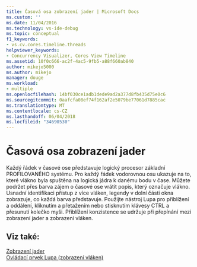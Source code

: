 ```yaml
---
title: Časová osa zobrazení jader | Microsoft Docs
ms.custom: ''
ms.date: 11/04/2016
ms.technology: vs-ide-debug
ms.topic: conceptual
f1_keywords:
- vs.cv.cores.timeline.threads
helpviewer_keywords:
- Concurrency Visualizer, Cores View Timeline
ms.assetid: 10f0c666-ac2f-4ac5-9fb5-a88f660ab840
author: mikejo5000
ms.author: mikejo
manager: douge
ms.workload:
- multiple
ms.openlocfilehash: 14bf030ce1adb1dede9ad2a377d8fb435d75e0c6
ms.sourcegitcommit: 0aafcfa08ef74f162af2e5079be77061d7885cac
ms.translationtype: MT
ms.contentlocale: cs-CZ
ms.lasthandoff: 06/04/2018
ms.locfileid: "34690530"
---
```

# <a name="cores-view-timeline"></a>Časová osa zobrazení jader
Každý řádek v časové ose představuje logický procesor základní PROFILOVANÉHO systému. Pro každý řádek vodorovnou osu ukazuje na to, které vlákno byla spuštěna na logická jádra k danému bodu v čase. Můžete podržet přes barva zájem o časové ose vrátit popis, který označuje vlákno. Usnadní identifikaci přístup z více vláken, legendy v dolní části okna zobrazuje, co každá barva představuje. Použijte nástroj Lupa pro přiblížení a oddálení, kliknutím a přetažením nebo stisknutím klávesy CTRL a přesunutí kolečko myši. Přiblížení konzistence se udržuje při přepínání mezi zobrazení jader a zobrazení vláken.  
  
## <a name="see-also"></a>Viz také:  
 [Zobrazení jader](../profiling/cores-view.md)   
 [Ovládací prvek Lupa (zobrazení vláken)](../profiling/zoom-control-threads-view.md)